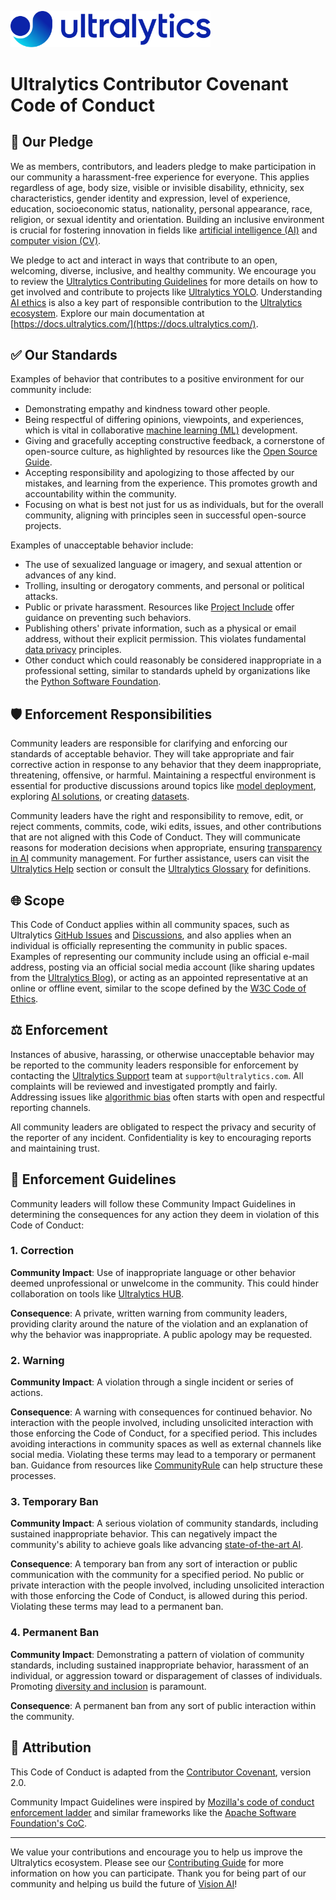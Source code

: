 <a href="https://www.ultralytics.com/"><img src="https://raw.githubusercontent.com/ultralytics/assets/main/logo/Ultralytics_Logotype_Original.svg" width="320" alt="Ultralytics logo"></a>

# Ultralytics Contributor Covenant Code of Conduct

## 🤝 Our Pledge

We as members, contributors, and leaders pledge to make participation in our community a harassment-free experience for everyone. This applies regardless of age, body size, visible or invisible disability, ethnicity, sex characteristics, gender identity and expression, level of experience, education, socioeconomic status, nationality, personal appearance, race, religion, or sexual identity and orientation. Building an inclusive environment is crucial for fostering innovation in fields like [artificial intelligence (AI)](https://www.ultralytics.com/glossary/artificial-intelligence-ai) and [computer vision (CV)](https://www.ultralytics.com/glossary/computer-vision-cv).

We pledge to act and interact in ways that contribute to an open, welcoming, diverse, inclusive, and healthy community. We encourage you to review the [Ultralytics Contributing Guidelines](https://docs.ultralytics.com/help/contributing/) for more details on how to get involved and contribute to projects like [Ultralytics YOLO](https://www.ultralytics.com/yolo). Understanding [AI ethics](https://www.ultralytics.com/glossary/ai-ethics) is also a key part of responsible contribution to the [Ultralytics ecosystem](https://github.com/ultralytics/ultralytics). Explore our main documentation at [https://docs.ultralytics.com/](https://docs.ultralytics.com/).

## ✅ Our Standards

Examples of behavior that contributes to a positive environment for our community include:

- Demonstrating empathy and kindness toward other people.
- Being respectful of differing opinions, viewpoints, and experiences, which is vital in collaborative [machine learning (ML)](https://www.ultralytics.com/glossary/machine-learning-ml) development.
- Giving and gracefully accepting constructive feedback, a cornerstone of open-source culture, as highlighted by resources like the [Open Source Guide](https://opensource.guide/code-of-conduct/).
- Accepting responsibility and apologizing to those affected by our mistakes, and learning from the experience. This promotes growth and accountability within the community.
- Focusing on what is best not just for us as individuals, but for the overall community, aligning with principles seen in successful open-source projects.

Examples of unacceptable behavior include:

- The use of sexualized language or imagery, and sexual attention or advances of any kind.
- Trolling, insulting or derogatory comments, and personal or political attacks.
- Public or private harassment. Resources like [Project Include](https://projectinclude.org/) offer guidance on preventing such behaviors.
- Publishing others' private information, such as a physical or email address, without their explicit permission. This violates fundamental [data privacy](https://www.ultralytics.com/glossary/data-privacy) principles.
- Other conduct which could reasonably be considered inappropriate in a professional setting, similar to standards upheld by organizations like the [Python Software Foundation](https://policies.python.org/python.org/code-of-conduct/).

## 🛡️ Enforcement Responsibilities

Community leaders are responsible for clarifying and enforcing our standards of acceptable behavior. They will take appropriate and fair corrective action in response to any behavior that they deem inappropriate, threatening, offensive, or harmful. Maintaining a respectful environment is essential for productive discussions around topics like [model deployment](https://www.ultralytics.com/glossary/model-deployment), exploring [AI solutions](https://www.ultralytics.com/solutions), or creating [datasets](https://docs.ultralytics.com/datasets/).

Community leaders have the right and responsibility to remove, edit, or reject comments, commits, code, wiki edits, issues, and other contributions that are not aligned with this Code of Conduct. They will communicate reasons for moderation decisions when appropriate, ensuring [transparency in AI](https://www.ultralytics.com/glossary/transparency-in-ai) community management. For further assistance, users can visit the [Ultralytics Help](https://docs.ultralytics.com/help/) section or consult the [Ultralytics Glossary](https://www.ultralytics.com/glossary) for definitions.

## 🌐 Scope

This Code of Conduct applies within all community spaces, such as Ultralytics [GitHub Issues](https://github.com/ultralytics/ultralytics/issues) and [Discussions](https://github.com/orgs/ultralytics/discussions), and also applies when an individual is officially representing the community in public spaces. Examples of representing our community include using an official e-mail address, posting via an official social media account (like sharing updates from the [Ultralytics Blog](https://www.ultralytics.com/blog)), or acting as an appointed representative at an online or offline event, similar to the scope defined by the [W3C Code of Ethics](https://www.w3.org/policies/code-of-conduct/).

## ⚖️ Enforcement

Instances of abusive, harassing, or otherwise unacceptable behavior may be reported to the community leaders responsible for enforcement by contacting the [Ultralytics Support](https://www.ultralytics.com/support) team at `support@ultralytics.com`. All complaints will be reviewed and investigated promptly and fairly. Addressing issues like [algorithmic bias](https://www.ultralytics.com/glossary/algorithmic-bias) often starts with open and respectful reporting channels.

All community leaders are obligated to respect the privacy and security of the reporter of any incident. Confidentiality is key to encouraging reports and maintaining trust.

## 📜 Enforcement Guidelines

Community leaders will follow these Community Impact Guidelines in determining the consequences for any action they deem in violation of this Code of Conduct:

### 1. Correction

**Community Impact**: Use of inappropriate language or other behavior deemed unprofessional or unwelcome in the community. This could hinder collaboration on tools like [Ultralytics HUB](https://www.ultralytics.com/hub).

**Consequence**: A private, written warning from community leaders, providing clarity around the nature of the violation and an explanation of why the behavior was inappropriate. A public apology may be requested.

### 2. Warning

**Community Impact**: A violation through a single incident or series of actions.

**Consequence**: A warning with consequences for continued behavior. No interaction with the people involved, including unsolicited interaction with those enforcing the Code of Conduct, for a specified period. This includes avoiding interactions in community spaces as well as external channels like social media. Violating these terms may lead to a temporary or permanent ban. Guidance from resources like [CommunityRule](https://communityrule.info/) can help structure these processes.

### 3. Temporary Ban

**Community Impact**: A serious violation of community standards, including sustained inappropriate behavior. This can negatively impact the community's ability to achieve goals like advancing [state-of-the-art AI](https://www.ultralytics.com/blog/ultralytics-yolo-advancements-in-state-of-the-art-vision-ai).

**Consequence**: A temporary ban from any sort of interaction or public communication with the community for a specified period. No public or private interaction with the people involved, including unsolicited interaction with those enforcing the Code of Conduct, is allowed during this period. Violating these terms may lead to a permanent ban.

### 4. Permanent Ban

**Community Impact**: Demonstrating a pattern of violation of community standards, including sustained inappropriate behavior, harassment of an individual, or aggression toward or disparagement of classes of individuals. Promoting [diversity and inclusion](https://www.ultralytics.com/blog/why-empowering-women-in-ai-data-science-is-important) is paramount.

**Consequence**: A permanent ban from any sort of public interaction within the community.

## 🙏 Attribution

This Code of Conduct is adapted from the [Contributor Covenant][homepage], version 2.0.

Community Impact Guidelines were inspired by [Mozilla's code of conduct enforcement ladder](https://github.com/mozilla/inclusion) and similar frameworks like the [Apache Software Foundation's CoC](https://www.apache.org/foundation/policies/conduct.html).

[homepage]: https://www.contributor-covenant.org/

---

We value your contributions and encourage you to help us improve the Ultralytics ecosystem. Please see our [Contributing Guide](https://docs.ultralytics.com/help/contributing/) for more information on how you can participate. Thank you for being part of our community and helping us build the future of [Vision AI](https://www.ultralytics.com/blog-category/vision-ai)!
